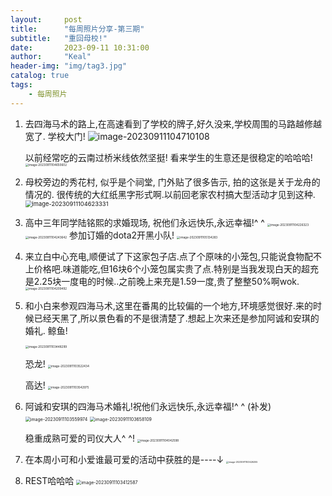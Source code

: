 ```yaml
---
layout:     post
title:      "每周照片分享-第三期"
subtitle:   "重回母校!"
date:       2023-09-11 10:31:00
author:     "Keal"
header-img: "img/tag3.jpg"
catalog: true
tags:
    - 每周照片
---
```


1. 去四海马术的路上,在高速看到了学校的牌子,好久没来,学校周围的马路越修越宽了. 
   学校大门!
   ![image-20230911104710108](https://raw.githubusercontent.com/kneed/typora_img_respository/main/typora/202309111047847.png)

   以前经常吃的云南过桥米线依然坚挺! 看来学生的生意还是很稳定的哈哈哈!
   <img src="https://raw.githubusercontent.com/kneed/typora_img_respository/main/typora/202309111047927.png" alt="image-20230911104650602" style="zoom:33%;" />
   
2. 母校旁边的秀花村, 似乎是个祠堂, 门外贴了很多告示, 拍的这张是关于龙舟的情况的. 很传统的大红纸黑字形式啊.以前回老家农村搞大型活动才见到这种.
   <img src="https://raw.githubusercontent.com/kneed/typora_img_respository/main/typora/202309111047999.png" alt="image-20230911104623331" style="zoom: 67%;" />

3. 高中三年同学陆铭熙的求婚现场, 祝他们永远快乐,永远幸福!^ ^
   <img src="https://raw.githubusercontent.com/kneed/typora_img_respository/main/typora/202309111050550.png" alt="image-20230911104226323" style="zoom: 33%;" />
   <img src="https://raw.githubusercontent.com/kneed/typora_img_respository/main/typora/202309111047041.png" alt="image-20230911104243642" style="zoom:33%;" />
   参加订婚的dota2开黑小队!
   <img src="https://raw.githubusercontent.com/kneed/typora_img_respository/main/typora/202309111052904.png" alt="image-20230911105134283" style="zoom: 33%;" />

4. 来立白中心充电,顺便试了下这家包子店.点了个原味的小笼包,只能说食物配不上价格吧.味道能吃,但16块6个小笼包属实贵了点.特别是当我发现白天的超充是2.25块一度电的时候..之前晚上来充是1.59一度,贵了整整50%啊wok.
   <img src="https://raw.githubusercontent.com/kneed/typora_img_respository/main/typora/202309111047990.png" alt="image-20230911104209492" style="zoom: 33%;" />

5. 和小白来参观四海马术,这里在番禺的比较偏的一个地方,环境感觉很好.来的时候已经天黑了,所以景色看的不是很清楚了.想起上次来还是参加阿诚和安琪的婚礼.
   鲸鱼!

   <img src="https://raw.githubusercontent.com/kneed/typora_img_respository/main/typora/202309111047432.png" alt="image-20230911103448299" style="zoom: 33%;" />

   恐龙!
   <img src="https://raw.githubusercontent.com/kneed/typora_img_respository/main/typora/202309111047011.png" alt="image-20230911103522434" style="zoom:33%;" />

   高达!
   <img src="https://raw.githubusercontent.com/kneed/typora_img_respository/main/typora/202309111047043.png" alt="image-20230911103542975" style="zoom:33%;" />

6. 阿诚和安琪的四海马术婚礼!祝他们永远快乐,永远幸福!^ ^   (补发)
   <img src="https://raw.githubusercontent.com/kneed/typora_img_respository/main/typora/202309111047112.png" alt="image-20230911103559974" style="zoom: 50%;" />
   <img src="https://raw.githubusercontent.com/kneed/typora_img_respository/main/typora/202309111051346.png" alt="image-20230911103658109" style="zoom:50%;" />
   
   稳重成熟可爱的司仪大人^ ^!
   <img src="https://raw.githubusercontent.com/kneed/typora_img_respository/main/typora/202309111048765.png" alt="image-20230911104042598" style="zoom:33%;" />


7. 在本周小可和小爱谁最可爱的活动中获胜的是----↓
   <img src="https://raw.githubusercontent.com/kneed/typora_img_respository/main/typora/202309111048165.png" alt="image-20230911103426255" style="zoom: 25%;" />

8. REST哈哈哈
   <img src="https://raw.githubusercontent.com/kneed/typora_img_respository/main/typora/202309111048690.png" alt="image-20230911103412587" style="zoom:50%;" />
